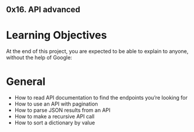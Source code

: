 ## 0x16. API advanced
# Learning Objectives
At the end of this project, you are expected to be able to explain to anyone, without the help of Google:

# General
  - How to read API documentation to find the endpoints you’re looking for
  - How to use an API with pagination
  - How to parse JSON results from an API
  - How to make a recursive API call
  - How to sort a dictionary by value
